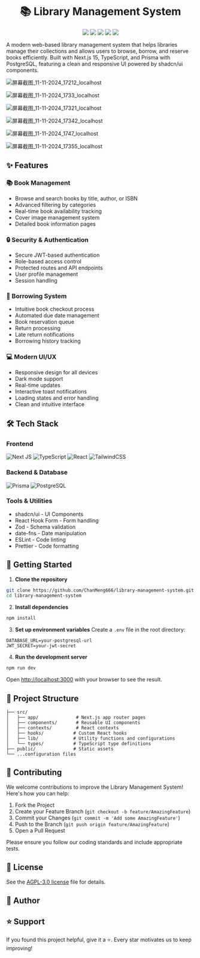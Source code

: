 <div align="center">
 <h1>📚 Library Management System</h1>
 <img src="https://img.shields.io/badge/Next.js-15.0.2-black"/>
 <img src="https://img.shields.io/badge/TypeScript-5.0.0-blue"/>
 <img src="https://img.shields.io/badge/License-MIT-green"/>
 <img src="https://img.shields.io/badge/Prisma-6.9.0-lightgrey"/>
 <img src="https://img.shields.io/badge/React-18.3.1-61DAFB"/>
</div>

A modern web-based library management system that helps libraries manage their collections and allows users to browse, borrow, and reserve books efficiently. Built with Next.js 15, TypeScript, and Prisma with PostgreSQL, featuring a clean and responsive UI powered by shadcn/ui components.

![屏幕截图_11-11-2024_17212_localhost](https://github.com/user-attachments/assets/70bd5184-9eb6-4670-b3de-5a4002c34a46)

![屏幕截图_11-11-2024_1733_localhost](https://github.com/user-attachments/assets/54da54eb-a64d-4f93-b69a-b36349c77a43)

![屏幕截图_11-11-2024_17321_localhost](https://github.com/user-attachments/assets/a0313675-7dd5-4a3b-911e-9df6e05aee32)

![屏幕截图_11-11-2024_17342_localhost](https://github.com/user-attachments/assets/dc8b1980-44a4-4b59-9f6d-c92f60016a0c)

![屏幕截图_11-11-2024_1747_localhost](https://github.com/user-attachments/assets/c67b34d7-b771-4b86-b43a-68704cec7acb)

![屏幕截图_11-11-2024_17355_localhost](https://github.com/user-attachments/assets/dea6bc1e-41e4-413e-b614-f6562413a97e)


## ✨ Features

### 📚 Book Management
- Browse and search books by title, author, or ISBN
- Advanced filtering by categories
- Real-time book availability tracking
- Cover image management system
- Detailed book information pages

### 🔒 Security & Authentication
- Secure JWT-based authentication
- Role-based access control
- Protected routes and API endpoints
- User profile management
- Session handling

### 📖 Borrowing System
- Intuitive book checkout process
- Automated due date management
- Book reservation queue
- Return processing
- Late return notifications
- Borrowing history tracking

### 💻 Modern UI/UX
- Responsive design for all devices
- Dark mode support
- Real-time updates
- Interactive toast notifications
- Loading states and error handling
- Clean and intuitive interface

## 🛠️ Tech Stack

### Frontend
![Next JS](https://img.shields.io/badge/Next.js-black?style=for-the-badge&logo=next.js&logoColor=white)
![TypeScript](https://img.shields.io/badge/typescript-%23007ACC.svg?style=for-the-badge&logo=typescript&logoColor=white)
![React](https://img.shields.io/badge/react-%2320232a.svg?style=for-the-badge&logo=react&logoColor=%2361DAFB)
![TailwindCSS](https://img.shields.io/badge/tailwindcss-%2338B2AC.svg?style=for-the-badge&logo=tailwind-css&logoColor=white)

### Backend & Database
![Prisma](https://img.shields.io/badge/Prisma-3982CE?style=for-the-badge&logo=Prisma&logoColor=white)
![PostgreSQL](https://img.shields.io/badge/postgresql-%23316192.svg?style=for-the-badge&logo=postgresql&logoColor=white)

### Tools & Utilities
- shadcn/ui - UI Components
- React Hook Form - Form handling
- Zod - Schema validation
- date-fns - Date manipulation
- ESLint - Code linting
- Prettier - Code formatting

## 🚀 Getting Started

1. **Clone the repository**
```bash
git clone https://github.com/ChanMeng666/library-management-system.git
cd library-management-system
```

2. **Install dependencies**
```bash
npm install
```

3. **Set up environment variables**
Create a `.env` file in the root directory:
```
DATABASE_URL=your-postgresql-url
JWT_SECRET=your-jwt-secret
```

4. **Run the development server**
```bash
npm run dev
```

Open [http://localhost:3000](http://localhost:3000) with your browser to see the result.

## 📁 Project Structure

```
├── src/
│   ├── app/              # Next.js app router pages
│   ├── components/       # Reusable UI components
│   ├── contexts/         # React contexts
│   ├── hooks/           # Custom React hooks
│   ├── lib/             # Utility functions and configurations
│   └── types/           # TypeScript type definitions
├── public/              # Static assets
└── ...configuration files
```

## 🤝 Contributing

We welcome contributions to improve the Library Management System! Here's how you can help:

1. Fork the Project
2. Create your Feature Branch (`git checkout -b feature/AmazingFeature`)
3. Commit your Changes (`git commit -m 'Add some AmazingFeature'`)
4. Push to the Branch (`git push origin feature/AmazingFeature`)
5. Open a Pull Request

Please ensure you follow our coding standards and include appropriate tests.

## 📄 License

See the [AGPL-3.0 license](LICENSE) file for details.

## 👤 Author



## ⭐ Support

If you found this project helpful, give it a ⭐️. Every star motivates us to keep improving!

